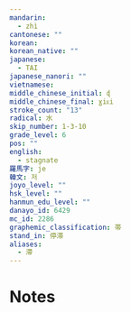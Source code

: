 ```yaml
---
mandarin:
  - zhì
cantonese: ""
korean:
korean_native: ""
japanese:
  - TAI
japanese_nanori: ""
vietnamese:
middle_chinese_initial: ɖ
middle_chinese_final: ɣiᴇi
stroke_count: "13"
radical: 水
skip_number: 1-3-10
grade_level: 6
pos: ""
english:
  - stagnate
羅馬字: je
韓文: 저
joyo_level: ""
hsk_level: ""
hanmun_edu_level: ""
danayo_id: 6429
mc_id: 2286
graphemic_classification: 帯
stand_in: 停滞
aliases:
  - 滯
---
```


# Notes
